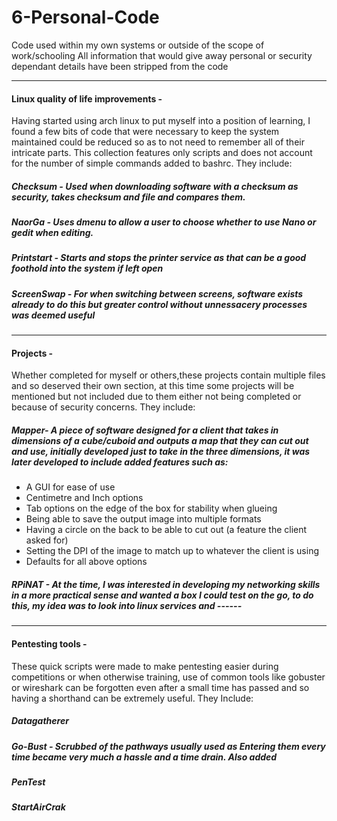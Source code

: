 # 6-Personal-Code
Code used within my own systems or outside of the scope of work/schooling
All information that would give away personal or security dependant details have been stripped from the code

---
#### Linux quality of life improvements - 
Having started using arch linux to put myself into a position of learning, I found a few bits of code that were necessary to keep the system maintained could be reduced so as to not need to remember all of their intricate parts. This collection features only scripts and does not account for the number of simple commands added to bashrc.
They include:
##### Checksum - Used when downloading software with a checksum as security, takes checksum and file and compares them.
##### NaorGa - Uses dmenu to allow a user to choose whether to use Nano or gedit when editing.
##### Printstart - Starts and stops the printer service as that can be a good foothold into the system if left open
##### ScreenSwap - For when switching between screens, software exists already to do this but greater control without unnessacery processes was deemed useful

---	
#### Projects - 
Whether completed for myself or others,these projects contain multiple files and so deserved their own section, at this time some projects will be mentioned but not included due to them either not being completed or because of security concerns.
They include:
##### Mapper- A piece of software designed for a client that takes in dimensions of a cube/cuboid and outputs a map that they can cut out and use, initially developed just to take in the three dimensions, it was later developed to include added features such as:
* A GUI for ease of use
* Centimetre and Inch options
* Tab options on the edge of the box for stability when glueing
* Being able to save the output image into multiple formats
* Having a circle on the back to be able to cut out (a feature the client asked for)
* Setting the DPI of the image to match up to whatever the client is using
* Defaults for all above options

##### RPiNAT - At the time, I was interested in developing my networking skills in a more practical sense and wanted a box I could test on the go, to do this, my idea was to look into linux services and ------

---
#### Pentesting tools - 
These quick scripts were made to make pentesting easier during competitions or when otherwise training, use of common tools like gobuster or wireshark can be forgotten even after a small time has passed and so having a shorthand can be extremely useful.
They Include:
##### Datagatherer
##### Go-Bust - Scrubbed of the pathways usually used as Entering them every time became very much a hassle and a time drain. Also added
##### PenTest
##### StartAirCrak


